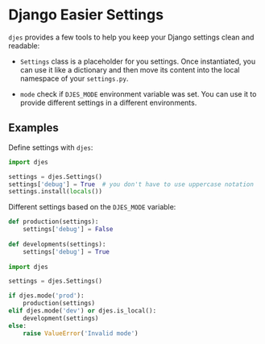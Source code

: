 Django Easier Settings
======================

``djes`` provides a few tools to help you keep your Django settings
clean and readable:

 * ``Settings`` class is a placeholder for you settings. Once instantiated,
   you can use it like a dictionary and then move its content into the local
   namespace of your ``settings.py``.

 * ``mode`` check if ``DJES_MODE`` environment variable was set. You can
   use it to provide different settings in a different environments.

Examples
--------

Define settings with ``djes``:

```python
import djes

settings = djes.Settings()
settings['debug'] = True  # you don't have to use uppercase notation
settings.install(locals())
```

Different settings based on the ``DJES_MODE`` variable:

```python
def production(settings):
    settings['debug'] = False
  
def developments(settings):
    settings['debug'] = True
 
import djes

settings = djes.Settings()

if djes.mode('prod'):
    production(settings)
elif djes.mode('dev') or djes.is_local():
    development(settings)
else:
    raise ValueError('Invalid mode')
```
